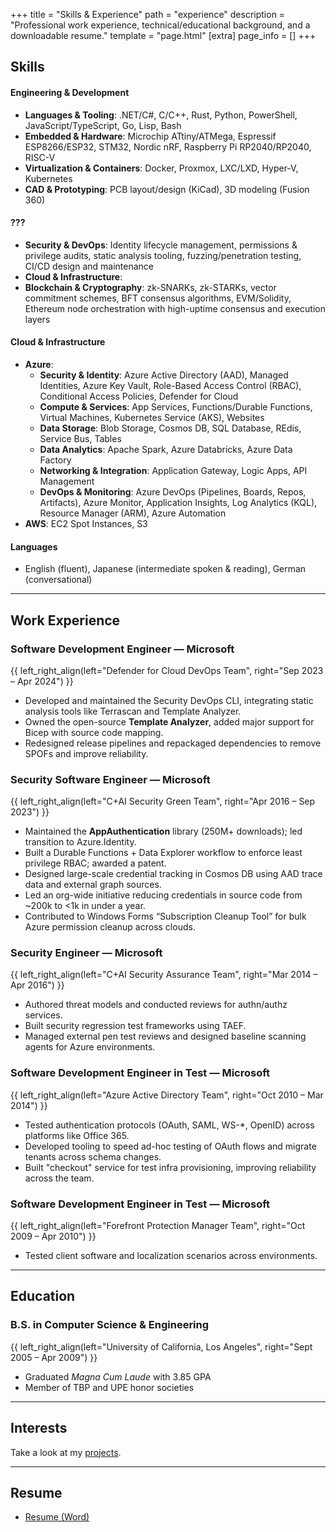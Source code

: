 +++
title = "Skills & Experience"
path = "experience"
description = "Professional work experience, technical/educational background, and a downloadable resume."
template = "page.html"
[extra]
page_info = []
+++

## Skills

<!-- - **Programming & Scripting**: .NET/C#, C/C++, Rust, Python, PowerShell, JavaScript/TypeScript, Go, Lisp, Bash
- **Security & DevOps**: Identity management, role/permissions analysis, static analysis tooling, penetration testing, GitHub Actions, Azure DevOps, Azure Monitoring & App Insights, Service Bus, Key Vault
- **Cloud & Infrastructure**: 
  - **Azure**: App Services, Functions/Durable Functions, Virtual Machines, Websites, Blob Storage, Cosmos DB, Tables, SQL Database, Databricks, Service Bus, AKS, Application Gateway, Logic Apps, API Management, Resource Manager (ARM), Key Vault
  - **AWS**: EC2 Spot Instances, S3
- **Virtualization & Containers**: Docker, Proxmox, LXC/LXD, Hyper-V, Kubernetes
- **Blockchain & Cryptography**: zk-SNARKs, zk-STARKs, KZG commitments, BFT consensus algorithms, EVM/Solidity, Ethereum node orchestration with consensus/execution layer separation
- **Data & Analytics**: Apache Spark, Azure Databricks, Data Factory
- **Hardware & Embedded**: Microchip ATtiny/ATMega, Espressif ESP8266/ESP32, STM32, Nordic nRF, Raspberry Pi RP2040/RP2040, RISC-V
- **CAD & Design**: PCB design (KiCad), 3D modeling (Fusion 360)
- **Languages**: English (fluent), Japanese (intermediate spoken & reading), German (basic) -->

#### Engineering & Development ####

- **Languages & Tooling**: .NET/C#, C/C++, Rust, Python, PowerShell, JavaScript/TypeScript, Go, Lisp, Bash
- **Embedded & Hardware**: Microchip ATtiny/ATMega, Espressif ESP8266/ESP32, STM32, Nordic nRF, Raspberry Pi RP2040/RP2040, RISC-V
- **Virtualization & Containers**: Docker, Proxmox, LXC/LXD, Hyper-V, Kubernetes
- **CAD & Prototyping**: PCB layout/design (KiCad), 3D modeling (Fusion 360)

#### ??? ####

- **Security & DevOps**: Identity lifecycle management, permissions & privilege audits, static analysis tooling, fuzzing/penetration testing, CI/CD design and maintenance
- **Cloud & Infrastructure**: 
- **Blockchain & Cryptography**: zk-SNARKs, zk-STARKs, vector commitment schemes, BFT consensus algorithms, EVM/Solidity, Ethereum node orchestration with high-uptime consensus and execution layers

#### Cloud & Infrastructure ####

- **Azure**:
  - **Security & Identity**: Azure Active Directory (AAD), Managed Identities, Azure Key Vault, Role-Based Access Control (RBAC), Conditional Access Policies, Defender for Cloud  
  - **Compute & Services**: App Services, Functions/Durable Functions, Virtual Machines, Kubernetes Service (AKS), Websites  
  - **Data Storage**: Blob Storage, Cosmos DB, SQL Database, REdis, Service Bus, Tables
  - **Data Analytics**: Apache Spark, Azure Databricks, Azure Data Factory  
  - **Networking & Integration**: Application Gateway, Logic Apps, API Management  
  - **DevOps & Monitoring**: Azure DevOps (Pipelines, Boards, Repos, Artifacts), Azure Monitor, Application Insights, Log Analytics (KQL), Resource Manager (ARM), Azure Automation  
- **AWS**: EC2 Spot Instances, S3  

#### Languages ####

- English (fluent), Japanese (intermediate spoken & reading), German (conversational)

---

## Work Experience

### **Software Development Engineer** — Microsoft  
{{ left_right_align(left="Defender for Cloud DevOps Team", right="Sep 2023 – Apr 2024") }}

- Developed and maintained the Security DevOps CLI, integrating static analysis tools like Terrascan and Template Analyzer.
- Owned the open-source **Template Analyzer**, added major support for Bicep with source code mapping.
- Redesigned release pipelines and repackaged dependencies to remove SPOFs and improve reliability.

### **Security Software Engineer** — Microsoft
{{ left_right_align(left="C+AI Security Green Team", right="Apr 2016 – Sep 2023") }}

- Maintained the **AppAuthentication** library (250M+ downloads); led transition to Azure.Identity.
- Built a Durable Functions + Data Explorer workflow to enforce least privilege RBAC; awarded a patent.
- Designed large-scale credential tracking in Cosmos DB using AAD trace data and external graph sources.
- Led an org-wide initiative reducing credentials in source code from ~200k to <1k in under a year.
- Contributed to Windows Forms “Subscription Cleanup Tool” for bulk Azure permission cleanup across clouds.

### **Security Engineer** — Microsoft  
{{ left_right_align(left="C+AI Security Assurance Team", right="Mar 2014 – Apr 2016") }}

- Authored threat models and conducted reviews for authn/authz services.
- Built security regression test frameworks using TAEF.
- Managed external pen test reviews and designed baseline scanning agents for Azure environments.

### Software Development Engineer in Test — Microsoft
{{ left_right_align(left="Azure Active Directory Team", right="Oct 2010 – Mar 2014") }}

- Tested authentication protocols (OAuth, SAML, WS-*, OpenID) across platforms like Office 365.
- Developed tooling to speed ad-hoc testing of OAuth flows and migrate tenants across schema changes.
- Built "checkout" service for test infra provisioning, improving reliability across the team.

### Software Development Engineer in Test — Microsoft
{{ left_right_align(left="Forefront Protection Manager Team", right="Oct 2009 – Apr 2010") }}

- Tested client software and localization scenarios across environments.

---

## Education

### B.S. in Computer Science & Engineering ###
{{ left_right_align(left="University of California, Los Angeles", right="Sept 2005 – Apr 2009") }}
- Graduated *Magna Cum Laude* with 3.85 GPA
- Member of TBP and UPE honor societies

---

## Interests

Take a look at my [projects](/nick_brown_resume.docx).

---

## Resume

- [Resume (Word)](/nick_brown_resume.docx)
